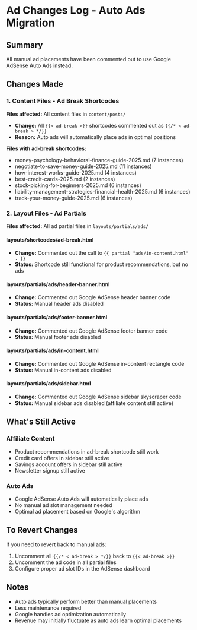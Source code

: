 # Ad Changes Log - Auto Ads Migration

## Summary
All manual ad placements have been commented out to use Google AdSense Auto Ads instead.

## Changes Made

### 1. Content Files - Ad Break Shortcodes
**Files affected:** All content files in `content/posts/`
- **Change:** All `{{< ad-break >}}` shortcodes commented out as `{{/* < ad-break > */}}`
- **Reason:** Auto ads will automatically place ads in optimal positions

**Files with ad-break shortcodes:**
- money-psychology-behavioral-finance-guide-2025.md (7 instances)
- negotiate-to-save-money-guide-2025.md (11 instances)  
- how-interest-works-guide-2025.md (4 instances)
- best-credit-cards-2025.md (2 instances)
- stock-picking-for-beginners-2025.md (6 instances)
- liability-management-strategies-financial-health-2025.md (6 instances)
- track-your-money-guide-2025.md (6 instances)

### 2. Layout Files - Ad Partials
**Files affected:** All ad partial files in `layouts/partials/ads/`

#### layouts/shortcodes/ad-break.html
- **Change:** Commented out the call to `{{ partial "ads/in-content.html" . }}`
- **Status:** Shortcode still functional for product recommendations, but no ads

#### layouts/partials/ads/header-banner.html
- **Change:** Commented out Google AdSense header banner code
- **Status:** Manual header ads disabled

#### layouts/partials/ads/footer-banner.html  
- **Change:** Commented out Google AdSense footer banner code
- **Status:** Manual footer ads disabled

#### layouts/partials/ads/in-content.html
- **Change:** Commented out Google AdSense in-content rectangle code
- **Status:** Manual in-content ads disabled

#### layouts/partials/ads/sidebar.html
- **Change:** Commented out Google AdSense sidebar skyscraper code
- **Status:** Manual sidebar ads disabled (affiliate content still active)

## What's Still Active

### Affiliate Content
- Product recommendations in ad-break shortcode still work
- Credit card offers in sidebar still active
- Savings account offers in sidebar still active
- Newsletter signup still active

### Auto Ads
- Google AdSense Auto Ads will automatically place ads
- No manual ad slot management needed
- Optimal ad placement based on Google's algorithm

## To Revert Changes
If you need to revert back to manual ads:
1. Uncomment all `{{/* < ad-break > */}}` back to `{{< ad-break >}}`
2. Uncomment the ad code in all partial files
3. Configure proper ad slot IDs in the AdSense dashboard

## Notes
- Auto ads typically perform better than manual placements
- Less maintenance required
- Google handles ad optimization automatically
- Revenue may initially fluctuate as auto ads learn optimal placements